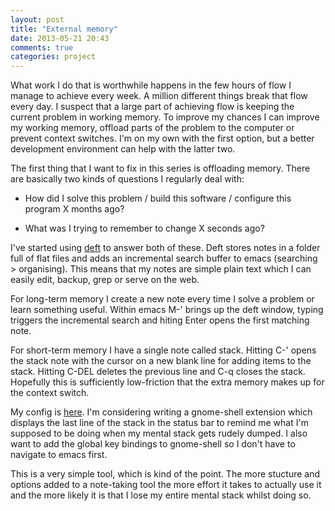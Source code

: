 ```yaml
---
layout: post
title: "External memory"
date: 2013-05-21 20:43
comments: true
categories: project
---
```


 What work I do that is worthwhile happens in the few hours of flow I manage to achieve every week. A million different things break that flow every day. I suspect that a large part of achieving flow is keeping the current problem in working memory. To improve my chances I can improve my working memory, offload parts of the problem to the computer or prevent context switches. I'm on my own with the first option, but a better development environment can help with the latter two.

<!--more-->

The first thing that I want to fix in this series is offloading memory. There are basically two kinds of questions I regularly deal with:

* How did I solve this problem / build this software / configure this program X months ago?

* What was I trying to remember to change X seconds ago?

I've started using [deft](http://jblevins.org/projects/deft/) to answer both of these. Deft stores notes in a folder full of flat files and adds an incremental search buffer to emacs (searching > organising). This means that my notes are simple plain text which I can easily edit, backup, grep or serve on the web.

For long-term memory I create a new note every time I solve a problem or learn something useful. Within emacs M-' brings up the deft window, typing triggers the incremental search and hiting Enter opens the first matching note.

For short-term memory I have a single note called stack. Hitting C-' opens the stack note with the cursor on a new blank line for adding items to the stack. Hitting C-DEL deletes the previous line and C-q closes the stack. Hopefully this is sufficiently low-friction that the extra memory makes up for the context switch.

My config is [here](https://github.com/jamii/emacs-live-packs/blob/master/deft-pack/init.el). I'm considering writing a gnome-shell extension which displays the last line of the stack in the status bar to remind me what I'm supposed to be doing when my mental stack gets rudely dumped. I also want to add the global key bindings to gnome-shell so I don't have to navigate to emacs first.

This is a very simple tool, which is kind of the point. The more stucture and options added to a note-taking tool the more effort it takes to actually use it and the more likely it is that I lose my entire mental stack whilst doing so.
